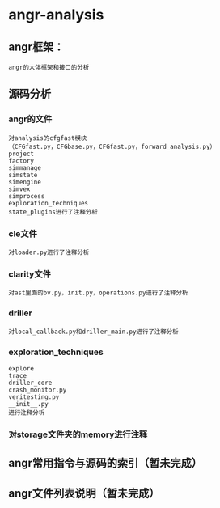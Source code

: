 # angr-analysis
## angr框架：
	angr的大体框架和接口的分析

## 源码分析

### angr的文件

	对analysis的cfgfast模块
	（CFGfast.py，CFGbase.py，CFGfast.py，forward_analysis.py）
	project
	factory
	simmanage
	simstate
	simengine
	simvex
	simprocess
	exploration_techniques
	state_plugins进行了注释分析

### cle文件
	
	对loader.py进行了注释分析

### clarity文件
	对ast里面的bv.py，init.py，operations.py进行了注释分析 

### driller
	对local_callback.py和driller_main.py进行了注释分析

### exploration_techniques
	explore
	trace
	driller_core
	crash_monitor.py
	veritesting.py
	__init__.py
	进行注释分析

### 对storage文件夹的memory进行注释

## angr常用指令与源码的索引（暂未完成）

## angr文件列表说明（暂未完成）